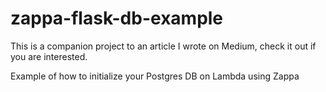 # zappa-flask-db-example
 This is a companion project to an article I wrote on Medium, check it out if you are interested.

Example of how to initialize your Postgres DB on Lambda using Zappa
